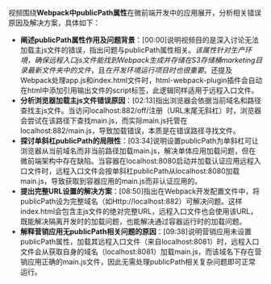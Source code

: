 
视频围绕**Webpack中publicPath属性**在微前端开发中的应用展开，分析相关错误原因及解决方案，具体如下：


- **阐述publicPath属性作用及问题背景**：[00:00]说明视频目的是深入讨论无法加载主js文件的错误，指出问题与publicPath属性相关。*该属性针对生产环境，确保远程入口js文件能找到Webpack生成并存储在S3存储桶marketing目录最新文件夹中的文件*，且*在开发环境运行项目时也很重要*。还提及Webpack处理app.js和index.html文件时，html-webpack-plugin插件会自动在html中添加引用输出文件的script标签，此逻辑同样适用于远程入口文件。
- **分析浏览器加载主js文件错误原因**：[02:13]指出浏览器会依据当前域名和路径查找主js文件。当访问localhost:882/off/注册（URL末尾无斜杠）时，浏览器会尝试在该路径下查找main.js，而实际main.js托管在localhost:882/main.js，导致加载错误，本质是在错误路径寻找文件。
- **探讨单斜杠publicPath的局限性**：[03:34]说明设置publicPath为单斜杠可让浏览器从当前域名而非当前路径加载main.js，解决单体应用加载问题，但在微前端架构中存在缺陷。当容器在localhost:8080启动并加载认证应用远程入口文件时，远程入口文件会按单斜杠publicPath从localhost:8080加载main.js，导致获取到容器应用的main.js而非认证应用的。
- **提出完整URL设置的解决方案**：[08:50]指出在Webpack开发配置文件中，将publicPath设为完整域名（如Http://localhost:882）可解决问题。这样index.html会包含主js文件的绝对完整URL，远程入口文件也会使用该URL，既能解决隔离开发时的加载问题，也能解决通过容器运行时的加载问题。
- **解释营销应用无publicPath相关问题的原因**：[09:38]说明营销应用未设置publicPath属性，加载其远程入口文件（来自localhost:8081）时，远程入口文件会从获取自身的域名（localhost:8081）加载main.js，而该域名下存在营销应用正确的main.js文件，因此无需处理publicPath相关复杂问题即可正常运行。
